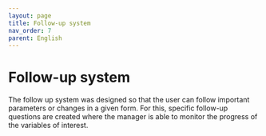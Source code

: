 ```yaml
---
layout: page
title: Follow-up system
nav_order: 7
parent: English
---
```

# Follow-up system

The follow up system was designed so that the user can 
follow important parameters or changes in a given form. 
For this, specific follow-up questions are created where 
the manager is able to monitor the progress of the 
variables of interest.

